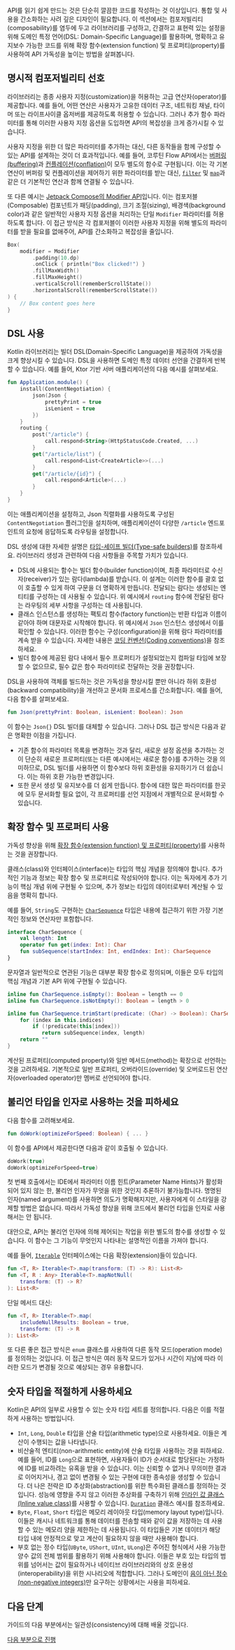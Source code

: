 [//]: # (title: 가독성)

API를 읽기 쉽게 만드는 것은 단순히 깔끔한 코드를 작성하는 것 이상입니다. 통합 및 사용을 간소화하는 사려 깊은 디자인이 필요합니다. 이 섹션에서는 컴포저빌리티(composability)를 염두에 두고 라이브러리를 구성하고, 간결하고 표현력 있는 설정을 위해 도메인 특정 언어(DSL: Domain-Specific Language)를 활용하며, 명확하고 유지보수 가능한 코드를 위해 확장 함수(extension function) 및 프로퍼티(property)를 사용하여 API 가독성을 높이는 방법을 살펴봅니다.

## 명시적 컴포저빌리티 선호

라이브러리는 종종 사용자 지정(customization)을 허용하는 고급 연산자(operator)를 제공합니다. 예를 들어, 어떤 연산은 사용자가 고유한 데이터 구조, 네트워킹 채널, 타이머 또는 라이프사이클 옵저버를 제공하도록 허용할 수 있습니다. 그러나 추가 함수 파라미터를 통해 이러한 사용자 지정 옵션을 도입하면 API의 복잡성을 크게 증가시킬 수 있습니다.

사용자 지정을 위한 더 많은 파라미터를 추가하는 대신, 다른 동작들을 함께 구성할 수 있는 API를 설계하는 것이 더 효과적입니다. 예를 들어, 코루틴 Flow API에서는 [버퍼링(buffering)](flow.md#buffering)과 [컨플레이션(conflation)](flow.md#conflation)이 모두 별도의 함수로 구현됩니다. 이는 각 기본 연산이 버퍼링 및 컨플레이션을 제어하기 위한 파라미터를 받는 대신, [`filter`](https://kotlinlang.org/api/kotlinx.coroutines/kotlinx-coroutines-core/kotlinx.coroutines.flow/filter.html) 및 [`map`](https://kotlinlang.org/api/kotlinx.coroutines/kotlinx-coroutines-core/kotlinx.coroutines.flow/map.html)과 같은 더 기본적인 연산과 함께 연결될 수 있습니다.

또 다른 예시는 [Jetpack Compose의 Modifier API](https://developer.android.com/develop/ui/compose/modifiers)입니다. 이는 컴포저블(Composable) 컴포넌트가 패딩(padding), 크기 조절(sizing), 배경색(background color)과 같은 일반적인 사용자 지정 옵션을 처리하는 단일 `Modifier` 파라미터를 허용하도록 합니다. 이 접근 방식은 각 컴포저블이 이러한 사용자 지정을 위해 별도의 파라미터를 받을 필요를 없애주어, API를 간소화하고 복잡성을 줄입니다.

```kotlin
Box(
    modifier = Modifier
        .padding(10.dp)
        .onClick { println("Box clicked!") }
        .fillMaxWidth()
        .fillMaxHeight()
        .verticalScroll(rememberScrollState())
        .horizontalScroll(rememberScrollState())
) {
    // Box content goes here
}
```

## DSL 사용

Kotlin 라이브러리는 빌더 DSL(Domain-Specific Language)을 제공하여 가독성을 크게 향상시킬 수 있습니다. DSL을 사용하면 도메인 특정 데이터 선언을 간결하게 반복할 수 있습니다. 예를 들어, Ktor 기반 서버 애플리케이션의 다음 예시를 살펴보세요.

```kotlin
fun Application.module() {
    install(ContentNegotiation) {
        json(Json {
            prettyPrint = true
            isLenient = true
        })
    }
    routing {
        post("/article") {
            call.respond<String>(HttpStatusCode.Created, ...)
        }
        get("/article/list") {
            call.respond<List<CreateArticle>>(...)
        }
        get("/article/{id}") {
            call.respond<Article>(...)
        }
    }
}
```

이는 애플리케이션을 설정하고, Json 직렬화를 사용하도록 구성된 `ContentNegotiation` 플러그인을 설치하며, 애플리케이션이 다양한 `/article` 엔드포인트의 요청에 응답하도록 라우팅을 설정합니다.

DSL 생성에 대한 자세한 설명은 [타입-세이프 빌더(Type-safe builders)](type-safe-builders.md)를 참조하세요. 라이브러리 생성과 관련하여 다음 사항들을 주목할 가치가 있습니다.

*   DSL에 사용되는 함수는 빌더 함수(builder function)이며, 최종 파라미터로 수신자(receiver)가 있는 람다(lambda)를 받습니다. 이 설계는 이러한 함수를 괄호 없이 호출할 수 있게 하여 구문을 더 명확하게 만듭니다. 전달되는 람다는 생성되는 엔티티를 구성하는 데 사용될 수 있습니다. 위 예시에서 `routing` 함수에 전달된 람다는 라우팅의 세부 사항을 구성하는 데 사용됩니다.
*   클래스 인스턴스를 생성하는 팩토리 함수(factory function)는 반환 타입과 이름이 같아야 하며 대문자로 시작해야 합니다. 위 예시에서 `Json` 인스턴스 생성에서 이를 확인할 수 있습니다. 이러한 함수는 구성(configuration)을 위해 람다 파라미터를 계속 받을 수 있습니다. 자세한 내용은 [코딩 컨벤션(Coding conventions)](coding-conventions.md#function-names)을 참조하세요.
*   빌더 함수에 제공된 람다 내에서 필수 프로퍼티가 설정되었는지 컴파일 타임에 보장할 수 없으므로, 필수 값은 함수 파라미터로 전달하는 것을 권장합니다.

DSL을 사용하여 객체를 빌드하는 것은 가독성을 향상시킬 뿐만 아니라 하위 호환성(backward compatibility)을 개선하고 문서화 프로세스를 간소화합니다. 예를 들어, 다음 함수를 살펴보세요.

```kotlin
fun Json(prettyPrint: Boolean, isLenient: Boolean): Json
```

이 함수는 `Json{}` DSL 빌더를 대체할 수 있습니다. 그러나 DSL 접근 방식은 다음과 같은 명확한 이점을 가집니다.

*   기존 함수의 파라미터 목록을 변경하는 것과 달리, 새로운 설정 옵션을 추가하는 것이 단순히 새로운 프로퍼티(또는 다른 예시에서는 새로운 함수)를 추가하는 것을 의미하므로, DSL 빌더를 사용하면 이 함수보다 하위 호환성을 유지하기가 더 쉽습니다. 이는 하위 호환 가능한 변경입니다.
*   또한 문서 생성 및 유지보수를 더 쉽게 만듭니다. 함수에 대한 많은 파라미터를 한곳에 모두 문서화할 필요 없이, 각 프로퍼티를 선언 지점에서 개별적으로 문서화할 수 있습니다.

## 확장 함수 및 프로퍼티 사용

가독성 향상을 위해 [확장 함수(extension function) 및 프로퍼티(property)](extensions.md)를 사용하는 것을 권장합니다.

클래스(class)와 인터페이스(interface)는 타입의 핵심 개념을 정의해야 합니다. 추가적인 기능과 정보는 확장 함수 및 프로퍼티로 작성되어야 합니다. 이는 독자에게 추가 기능이 핵심 개념 위에 구현될 수 있으며, 추가 정보는 타입의 데이터로부터 계산될 수 있음을 명확히 합니다.

예를 들어, `String`도 구현하는 [`CharSequence`](https://kotlinlang.org/api/latest/jvm/stdlib/kotlin/-char-sequence/) 타입은 내용에 접근하기 위한 가장 기본적인 정보와 연산자만 포함합니다.

```kotlin
interface CharSequence {
    val length: Int
    operator fun get(index: Int): Char
    fun subSequence(startIndex: Int, endIndex: Int): CharSequence
}
```

문자열과 일반적으로 연관된 기능은 대부분 확장 함수로 정의되며, 이들은 모두 타입의 핵심 개념과 기본 API 위에 구현될 수 있습니다.

```kotlin
inline fun CharSequence.isEmpty(): Boolean = length == 0
inline fun CharSequence.isNotEmpty(): Boolean = length > 0

inline fun CharSequence.trimStart(predicate: (Char) -> Boolean): CharSequence {
    for (index in this.indices)
        if (!predicate(this[index]))
           return subSequence(index, length)
    return ""
}
```

계산된 프로퍼티(computed property)와 일반 메서드(method)는 확장으로 선언하는 것을 고려하세요. 기본적으로 일반 프로퍼티, 오버라이드(override) 및 오버로드된 연산자(overloaded operator)만 멤버로 선언되어야 합니다.

## 불리언 타입을 인자로 사용하는 것을 피하세요

다음 함수를 고려해보세요.

```kotlin
fun doWork(optimizeForSpeed: Boolean) { ... }
```

이 함수를 API에서 제공한다면 다음과 같이 호출될 수 있습니다.

```kotlin
doWork(true)
doWork(optimizeForSpeed=true)
```

첫 번째 호출에서는 IDE에서 파라미터 이름 힌트(Parameter Name Hints)가 활성화되어 있지 않는 한, 불리언 인자가 무엇을 위한 것인지 추론하기 불가능합니다. 명명된 인자(named argument)를 사용하면 의도가 명확해지지만, 사용자에게 이 스타일을 강제할 방법은 없습니다. 따라서 가독성 향상을 위해 코드에서 불리언 타입을 인자로 사용해서는 안 됩니다.

대안으로, API는 불리언 인자에 의해 제어되는 작업을 위한 별도의 함수를 생성할 수 있습니다. 이 함수는 그 기능이 무엇인지 나타내는 설명적인 이름을 가져야 합니다.

예를 들어, [`Iterable`](https://kotlinlang.org/api/latest/jvm/stdlib/kotlin.collections/-iterable/) 인터페이스에는 다음 확장(extension)들이 있습니다.

```kotlin
fun <T, R> Iterable<T>.map(transform: (T) -> R): List<R>
fun <T, R : Any> Iterable<T>.mapNotNull(
    transform: (T) -> R?
): List<R>
```

단일 메서드 대신:

```kotlin
fun <T, R> Iterable<T>.map(
    includeNullResults: Boolean = true, 
    transform: (T) -> R
): List<R>
```

또 다른 좋은 접근 방식은 `enum` 클래스를 사용하여 다른 동작 모드(operation mode)를 정의하는 것입니다. 이 접근 방식은 여러 동작 모드가 있거나 시간이 지남에 따라 이러한 모드가 변경될 것으로 예상되는 경우 유용합니다.

## 숫자 타입을 적절하게 사용하세요

Kotlin은 API의 일부로 사용할 수 있는 숫자 타입 세트를 정의합니다. 다음은 이를 적절하게 사용하는 방법입니다.

*   `Int`, `Long`, `Double` 타입을 산술 타입(arithmetic type)으로 사용하세요. 이들은 계산이 수행되는 값을 나타냅니다.
*   비산술적 엔티티(non-arithmetic entity)에 산술 타입을 사용하는 것을 피하세요. 예를 들어, ID를 `Long`으로 표현하면, 사용자들이 ID가 순서대로 할당된다는 가정하에 ID를 비교하려는 유혹을 받을 수 있습니다. 이는 신뢰할 수 없거나 무의미한 결과로 이어지거나, 경고 없이 변경될 수 있는 구현에 대한 종속성을 생성할 수 있습니다. 더 나은 전략은 ID 추상화(abstraction)를 위한 특수화된 클래스를 정의하는 것입니다. 성능에 영향을 주지 않고 이러한 추상화를 구축하기 위해 [인라인 값 클래스(Inline value class)](inline-classes.md)를 사용할 수 있습니다. [`Duration`](https://kotlinlang.org/api/latest/jvm/stdlib/kotlin.time/-duration/) 클래스 예시를 참조하세요.
*   `Byte`, `Float`, `Short` 타입은 메모리 레이아웃 타입(memory layout type)입니다. 이들은 캐시나 네트워크를 통해 데이터를 전송할 때와 같이 값을 저장하는 데 사용할 수 있는 메모리 양을 제한하는 데 사용됩니다. 이 타입들은 기본 데이터가 해당 타입 내에 안정적으로 맞고 계산이 필요하지 않을 때만 사용해야 합니다.
*   부호 없는 정수 타입(`UByte`, `UShort`, `UInt`, `ULong`)은 주어진 형식에서 사용 가능한 양수 값의 전체 범위를 활용하기 위해 사용해야 합니다. 이들은 부호 있는 타입의 범위를 넘어서는 값이 필요하거나 네이티브 라이브러리와의 상호 운용성(interoperability)을 위한 시나리오에 적합합니다. 그러나 도메인이 [음이 아닌 정수(non-negative integers)](unsigned-integer-types.md#non-goals)만 요구하는 상황에서는 사용을 피하세요.

## 다음 단계

가이드의 다음 부분에서는 일관성(consistency)에 대해 배울 것입니다.

[다음 부분으로 진행](api-guidelines-consistency.md)